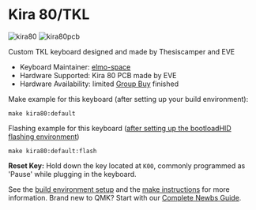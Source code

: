 # Kira 80/TKL

![kira80](https://i.imgur.com/QnGKnam.jpg)
![kira80pcb](https://i.imgur.com/wrEZhg5.jpg)

Custom TKL keyboard designed and made by Thesiscamper and EVE

* Keyboard Maintainer: [elmo-space](https://github.com/elmo-space)
* Hardware Supported: Kira 80 PCB made by EVE
* Hardware Availability: limited [Group Buy](https://geekhack.org/index.php?topic=96381.0) finished

Make example for this keyboard (after setting up your build environment):

    make kira80:default

Flashing example for this keyboard ([after setting up the bootloadHID flashing environment](https://docs.qmk.fm/#/flashing_bootloadhid))

    make kira80:default:flash

**Reset Key:** Hold down the key located at `K00`, commonly programmed as 'Pause' while plugging in the keyboard.

See the [build environment setup](https://docs.qmk.fm/#/getting_started_build_tools) and the [make instructions](https://docs.qmk.fm/#/getting_started_make_guide) for more information. Brand new to QMK? Start with our [Complete Newbs Guide](https://docs.qmk.fm/#/newbs).
